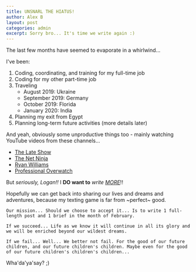 ```yaml
---
title: UNSNARL THE HIATUS!
author: Alex B
layout: post
categories: admin
excerpt: Sorry bro... It's time we write again :)
---
```


The last few months have seemed to evaporate in a whirlwind...

I've been:

1. Coding, coordinating, and training for my full-time job
1. Coding for my other part-time job
1. Traveling
    - August 2019: Ukraine
    - September 2019: Germany
    - October 2019: Florida
    - January 2020: India
1. Planning my exit from Egypt
1. Planning long-term future activities (more details later)

And yeah, obviously some unproductive things too - mainly watching YouTube videos from these channels...

-   [The Late Show](https://www.youtube.com/channel/UCMtFAi84ehTSYSE9XoHefig)
-   [The Net Ninja](https://www.youtube.com/channel/UCW5YeuERMmlnqo4oq8vwUpg)
-   [Ryan Williams](https://www.youtube.com/user/roodle22/)
-   [Professional Overwatch](https://www.youtube.com/user/Kephri1)

But _seriously, Logan!!_ I **DO want to** _write <u>MORE</u>_!!

Hopefully we can get back into sharing our lives and dreams and adventures, because my texting game is far from ~perfect~ good.

    Our mission... Should we choose to accept it... Is to write 1 full-length post and 1 brief in the month of February.

    If we succeed... Life as we know it will continue in all its glory and we will be enriched beyond our wildest dreams.

    If we fail... Well... We better not fail. For the good of our future children, and our future children's children. Maybe even for the good of our future children's children's children...

Wha'da'ya'say? ;)
